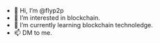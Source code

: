 - 👋 Hi, I’m @flyp2p
- 👀 I’m interested in blockchain.
- 🌱 I’m currently learning blockchain technoledge.
- 📫 DM to me. 

<!---
flyp2p/flyp2p is a ✨ special ✨ repository because its `README.md` (this file) appears on your GitHub profile.
You can click the Preview link to take a look at your changes.
--->
